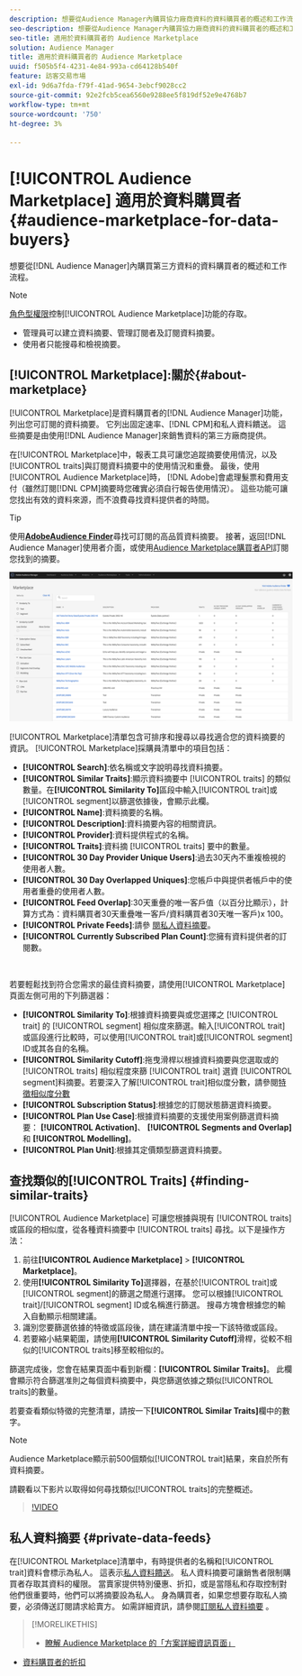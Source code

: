 ```yaml
---
description: 想要從Audience Manager內購買協力廠商資料的資料購買者的概述和工作流程
seo-description: 想要從Audience Manager內購買協力廠商資料的資料購買者的概述和工作流程
seo-title: 適用於資料購買者的 Audience Marketplace
solution: Audience Manager
title: 適用於資料購買者的 Audience Marketplace
uuid: f505b5f4-4231-4e84-993a-cd64128b540f
feature: 訪客交易市場
exl-id: 9d6a7fda-f79f-41ad-9654-3ebcf9028cc2
source-git-commit: 92e2fcb5cea6560e9288ee5f819df52e9e4768b7
workflow-type: tm+mt
source-wordcount: '750'
ht-degree: 3%

---
```


# [!UICONTROL Audience Marketplace] 適用於資料購買者  {#audience-marketplace-for-data-buyers}

想要從[!DNL Audience Manager]內購買第三方資料的資料購買者的概述和工作流程。

>[!NOTE]
>[角色型權限](../../../reporting/reports-dashboard.md)控制[!UICONTROL Audience Marketplace]功能的存取。
>
>* 管理員可以建立資料摘要、管理訂閱者及訂閱資料摘要。
>* 使用者只能搜尋和檢視摘要。


## [!UICONTROL Marketplace]:關於{#about-marketplace}

[!UICONTROL Marketplace]是資料購買者的[!DNL Audience Manager]功能，列出您可訂閱的資料摘要。 它列出固定速率、[!DNL CPM]和私人資料饋送。 這些摘要是由使用[!DNL Audience Manager]來銷售資料的第三方廠商提供。

在[!UICONTROL Marketplace]中，報表工具可讓您追蹤摘要使用情況，以及[!UICONTROL traits]與訂閱資料摘要中的使用情況和重疊。 最後，使用[!UICONTROL Audience Marketplace]時， [!DNL Adobe]會處理髮票和費用支付（雖然訂閱[!DNL CPM]摘要時您確實必須自行報告使用情況）。 這些功能可讓您找出有效的資料來源，而不浪費尋找資料提供者的時間。

>[!TIP]
>
>使用&#x200B;**[AdobeAudience Finder](https://www.adobe-audience-finder.com/)**&#x200B;尋找可訂閱的高品質資料摘要。 接著，返回[!DNL Audience Manager]使用者介面，或使用[Audience Marketplace購買者API](https://bank.demdex.com/portal/swagger/index.html#/Audience_Marketplace_Buyer_API)訂閱您找到的摘要。

![buyer-marketplace-overview](assets/buyer-marketplace-overview.png)

[!UICONTROL Marketplace]清單包含可排序和搜尋以尋找適合您的資料摘要的資訊。 [!UICONTROL Marketplace]採購員清單中的項目包括：

* **[!UICONTROL Search]**:依名稱或文字說明尋找資料摘要。
* **[!UICONTROL Similar Traits]**:顯示資料摘要中 [!UICONTROL traits] 的類似數量。在&#x200B;**[!UICONTROL Similarity To]**&#x200B;區段中輸入[!UICONTROL trait]或[!UICONTROL segment]以篩選依據後，會顯示此欄。
* **[!UICONTROL Name]**:資料摘要的名稱。
* **[!UICONTROL Description]**:資料摘要內容的相關資訊。
* **[!UICONTROL Provider]**:資料提供程式的名稱。
* **[!UICONTROL Traits]**:資料摘 [!UICONTROL traits] 要中的數量。
* **[!UICONTROL 30 Day Provider Unique Users]**:過去30天內不重複檢視的使用者人數。
* **[!UICONTROL 30 Day Overlapped Uniques]**:您帳戶中與提供者帳戶中的使用者重疊的使用者人數。
* **[!UICONTROL Feed Overlap]**:30天重疊的唯一客戶值（以百分比顯示），計算方式為：資料購買者30天重疊唯一客戶/資料購買者30天唯一客戶)x 100。
* **[!UICONTROL Private Feeds]**:請參 [閱私人資料摘要](../../../features/audience-marketplace/marketplace-private-feeds.md)。
* **[!UICONTROL Currently Subscribed Plan Count]**:您擁有資料提供者的訂閱數。

 

若要輕鬆找到符合您需求的最佳資料摘要，請使用[!UICONTROL Marketplace]頁面左側可用的下列篩選器：

* **[!UICONTROL Similarity To]**:根據資料摘要與或您選擇之 [!UICONTROL trait] 的 [!UICONTROL segment] 相似度來篩選。輸入[!UICONTROL trait]或區段進行比較時，可以使用[!UICONTROL trait]或[!UICONTROL segment] ID或其各自的名稱。
* **[!UICONTROL Similarity Cutoff]**:拖曳滑桿以根據資料摘要與您選取或的 [!UICONTROL traits] 相似程度來篩 [!UICONTROL trait] 選資 [!UICONTROL segment]料摘要。若要深入了解[!UICONTROL trait]相似度分數，請參閱[特徵相似度分數](../../segments/trait-recommendations.md#trait-similarity-score)
* **[!UICONTROL Subscription Status]**:根據您的訂閱狀態篩選資料摘要。
* **[!UICONTROL Plan Use Case]**:根據資料摘要的支援使用案例篩選資料摘要： **[!UICONTROL Activation]**、  **[!UICONTROL Segments and Overlap]**&#x200B;和 **[!UICONTROL Modelling]**。
* **[!UICONTROL Plan Unit]**:根據其定價類型篩選資料摘要。

## 查找類似的[!UICONTROL Traits] {#finding-similar-traits}

[!UICONTROL Audience Marketplace] 可讓您根據與現有 [!UICONTROL traits] 或區段的相似度，從各種資料摘要中 [!UICONTROL traits] 尋找。以下是操作方法：

1. 前往&#x200B;**[!UICONTROL Audience Marketplace]** > **[!UICONTROL Marketplace]**。
2. 使用&#x200B;**[!UICONTROL Similarity To]**&#x200B;選擇器，在基於[!UICONTROL trait]或[!UICONTROL segment]的篩選之間進行選擇。 您可以根據[!UICONTROL trait]/[!UICONTROL segment] ID或名稱進行篩選。 搜尋方塊會根據您的輸入自動顯示相關建議。
3. 識別您要篩選依據的特徵或區段後，請在建議清單中按一下該特徵或區段。
4. 若要縮小結果範圍，請使用&#x200B;**[!UICONTROL Similarity Cutoff]**&#x200B;滑桿，從較不相似的[!UICONTROL traits]移至較相似的。

篩選完成後，您會在結果頁面中看到新欄：**[!UICONTROL Similar Traits]**。 此欄會顯示符合篩選准則之每個資料摘要中，與您篩選依據之類似[!UICONTROL traits]的數量。

若要查看類似特徵的完整清單，請按一下&#x200B;**[!UICONTROL Similar Traits]**&#x200B;欄中的數字。

>[!NOTE]
>
> Audience Marketplace顯示前500個類似[!UICONTROL trait]結果，來自於所有資料摘要。

請觀看以下影片以取得如何尋找類似[!UICONTROL traits]的完整概述。

>[!VIDEO](https://video.tv.adobe.com/v/29370/)

## 私人資料摘要 {#private-data-feeds}

在[!UICONTROL Marketplace]清單中，有時提供者的名稱和[!UICONTROL trait]資料會標示為私人。 這表示[私人資料饋送](../../../features/audience-marketplace/marketplace-private-feeds.md)。 私人資料摘要可讓銷售者限制購買者存取其資料的權限。 當賣家提供特別優惠、折扣，或是當隱私和存取控制對他們很重要時，他們可以將摘要設為私人。 身為購買者，如果您想要存取私人摘要，必須傳送訂閱請求給賣方。 如需詳細資訊，請參閱[訂閱私人資料摘要](../../../features/audience-marketplace/marketplace-data-buyers/marketplace-manage-subscriptions.md#subscript-private-data-feed) 。

>[!MORELIKETHIS]
>
>* [瞭解 Audience Marketplace 的「方案詳細資訊頁面」](../../../features/audience-marketplace/marketplace-data-buyers/marketplace-manage-subscriptions.md#marketplace-buyer-details)
* [資料購買者的折扣](../../../features/audience-marketplace/marketplace-data-buyers/marketplace-manage-subscriptions.md#buyer-discount)

